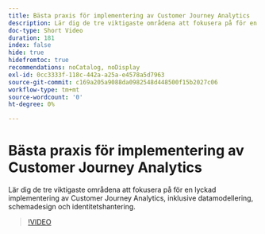 ```yaml
---
title: Bästa praxis för implementering av Customer Journey Analytics
description: Lär dig de tre viktigaste områdena att fokusera på för en lyckad implementering av Customer Journey Analytics, inklusive datamodellering, schemadesign och identitetshantering.
doc-type: Short Video
duration: 181
index: false
hide: true
hidefromtoc: true
recommendations: noCatalog, noDisplay
exl-id: 0cc3333f-118c-442a-a25a-e4578a5d7963
source-git-commit: c169a205a9088da0982548d448500f15b2027c06
workflow-type: tm+mt
source-wordcount: '0'
ht-degree: 0%

---
```


# Bästa praxis för implementering av Customer Journey Analytics

Lär dig de tre viktigaste områdena att fokusera på för en lyckad implementering av Customer Journey Analytics, inklusive datamodellering, schemadesign och identitetshantering.

<!-- 62_S655_3442541_180_implementation-best-practices-for-customer-journey-analytics -->
>[!VIDEO](https://video.tv.adobe.com/v/3460257/?learn=on&enablevpops=true&captions=swe)
